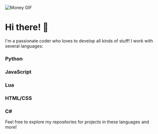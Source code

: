 ![Money GIF](https://media2.giphy.com/media/rY93u9tQbybks/giphy.gif)

# Hi there! 👋

I'm a passionate coder who loves to develop all kinds of stuff! I work with several languages:

### Python


### JavaScript


### Lua


### HTML/CSS


### C#



Feel free to explore my repositories for projects in these languages and more!
